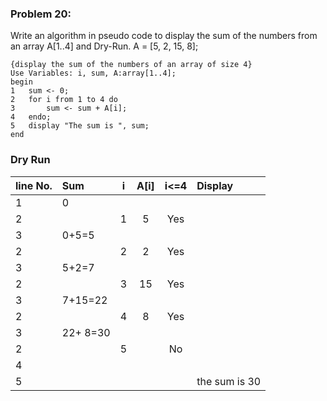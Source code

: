 ### Problem 20:
Write an algorithm in pseudo code to display the sum of the numbers from an array A[1..4] and Dry-Run.
A = [5, 2, 15, 8];

```{r, tidy=FALSE, eval=FALSE}
{display the sum of the numbers of an array of size 4}
Use Variables: i, sum, A:array[1..4];
begin
1	sum <- 0;
2	for i from 1 to 4 do
3		sum <- sum + A[i];
4	endo;
5	display "The sum is ", sum;
end
```

### Dry Run

| line No. | Sum      | i   | A[i] | i<=4 | Display         |
| :------- | :------- | :-: | :--: | :--: | :-------------- |
| 1        | 0        |     |      |      |                 |
| 2        |          | 1   | 5    | Yes  |                 |
| 3        | 0+5=5    |     |      |      |                 |
| 2        |          | 2   | 2    | Yes  |                 |
| 3        | 5+2=7    |     |      |      |                 |
| 2        |          | 3   | 15   | Yes  |                 |
| 3        | 7+15=22  |     |      |      |                 |
| 2        |          | 4   |  8   | Yes  |                 |
| 3        | 22+ 8=30 |     |      |      |                 |
| 2        |          | 5   |      | No   |                 |
| 4        |          |     |      |      |                 |
| 5        |          |     |      |      | the sum is 30   |